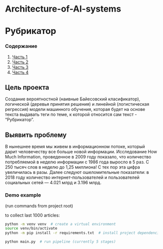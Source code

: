 # Architecture-of-AI-systems

# Рубрикатор

### Содержание

1. [Часть 1](docs/1.md)
2. [Часть 2](docs/2.md)
3. [Часть 3](docs/3.md)
4. [Часть 4](docs/4.md)



## Цель проекта

Создание вероятностной (наивные Байесовский класификатор), логической (деревья принятия решения) и линейной (логистическая регрессия) модели машинного обучения,  которая будет на основе текста выдавать теги по теме, к которой относится сам текст - “Рубрикатор”. 

## Выявить проблему

В нынешнее время мы живем в информационном потоке, который дарит человечеству все больше новой информации.
Исследование How Much Information, проведенное в 2009 году показало, что количество потребляемой в неделю информации с 1986 года выросло в 5 раз. С 250 тысяч слов в неделю до 1,25 миллиона! С тех пор эта цифра увеличилась в разы. Далее следуют ошеломительные показатели: в 2018 году количество интернет-пользователей и пользователей социальных сетей — 4.021 млрд и 3.196 млрд.



### Demo example

(run commands from project root)

to collect last 1000 articles:

```bash
python -m venv venv  # create a virtual environment
source venv/bin/activate 
python -m pip install -r requirements.txt  # install project dependencies

python main.py  # run pipeline (currently 5 stages)
```